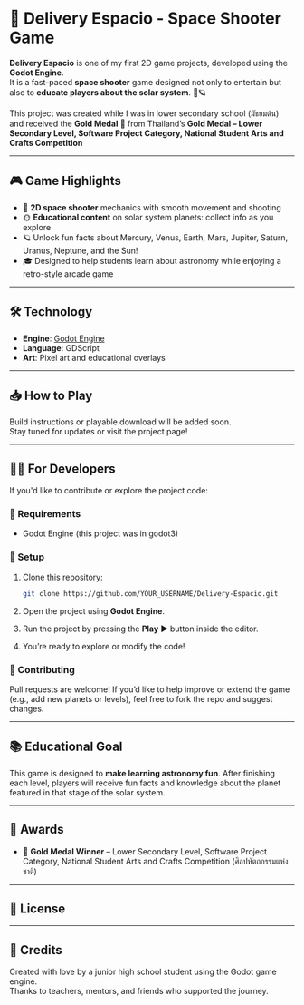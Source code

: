 # 🚀 Delivery Espacio - Space Shooter Game

**Delivery Espacio** is one of my first 2D game projects, developed using the **Godot Engine**.  
It is a fast-paced **space shooter** game designed not only to entertain but also to **educate players about the solar system**. 🌌🪐

This project was created while I was in lower secondary school (มัธยมต้น) and received the **Gold Medal** 🥇 from Thailand’s **Gold Medal – Lower Secondary Level, Software Project Category, National Student Arts and Crafts Competition**

---

## 🎮 Game Highlights

- 🚀 **2D space shooter** mechanics with smooth movement and shooting
- 🌞 **Educational content** on solar system planets: collect info as you explore
- 🪐 Unlock fun facts about Mercury, Venus, Earth, Mars, Jupiter, Saturn, Uranus, Neptune, and the Sun!
- 🎓 Designed to help students learn about astronomy while enjoying a retro-style arcade game

---

## 🛠 Technology

- **Engine**: [Godot Engine](https://godotengine.org/)
- **Language**: GDScript
- **Art**: Pixel art and educational overlays
---

## 📥 How to Play

Build instructions or playable download will be added soon.  
Stay tuned for updates or visit the project page!

---

## 👨‍💻 For Developers

If you'd like to contribute or explore the project code:

### 🧾 Requirements

- Godot Engine (this project was in godot3)

### 🔧 Setup

1. Clone this repository:

   ```bash
   git clone https://github.com/YOUR_USERNAME/Delivery-Espacio.git
   ```

2. Open the project using **Godot Engine**.

3. Run the project by pressing the **Play** ▶️ button inside the editor.

4. You’re ready to explore or modify the code!


### 🤝 Contributing

Pull requests are welcome! If you’d like to help improve or extend the game (e.g., add new planets or levels), feel free to fork the repo and suggest changes.

---

## 📚 Educational Goal

This game is designed to **make learning astronomy fun**. After finishing each level, players will receive fun facts and knowledge about the planet featured in that stage of the solar system.

---

## 🏅 Awards

- 🥇 **Gold Medal Winner** – Lower Secondary Level, Software Project Category, National Student Arts and Crafts Competition (ศิลปหัตถกรรมแห่งชาติ)

---

## 📄 License


---

## 🙏 Credits

Created with love by a junior high school student using the Godot game engine.  
Thanks to teachers, mentors, and friends who supported the journey.


